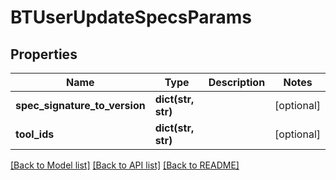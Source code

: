 # BTUserUpdateSpecsParams

## Properties
Name | Type | Description | Notes
------------ | ------------- | ------------- | -------------
**spec_signature_to_version** | **dict(str, str)** |  | [optional] 
**tool_ids** | **dict(str, str)** |  | [optional] 

[[Back to Model list]](../README.md#documentation-for-models) [[Back to API list]](../README.md#documentation-for-api-endpoints) [[Back to README]](../README.md)


